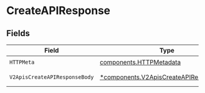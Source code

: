 # CreateAPIResponse


## Fields

| Field                                                                                             | Type                                                                                              | Required                                                                                          | Description                                                                                       |
| ------------------------------------------------------------------------------------------------- | ------------------------------------------------------------------------------------------------- | ------------------------------------------------------------------------------------------------- | ------------------------------------------------------------------------------------------------- |
| `HTTPMeta`                                                                                        | [components.HTTPMetadata](../../models/components/httpmetadata.md)                                | :heavy_check_mark:                                                                                | N/A                                                                                               |
| `V2ApisCreateAPIResponseBody`                                                                     | [*components.V2ApisCreateAPIResponseBody](../../models/components/v2apiscreateapiresponsebody.md) | :heavy_minus_sign:                                                                                | Successfully created API                                                                          |